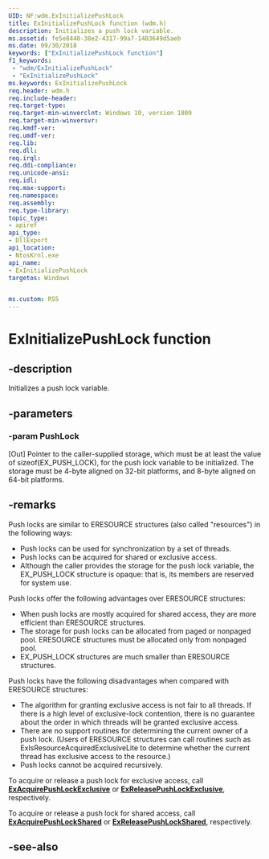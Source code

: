 ```yaml
---
UID: NF:wdm.ExInitializePushLock
title: ExInitializePushLock function (wdm.h)
description: Initializes a push lock variable.
ms.assetid: fe5e8448-38e2-4317-99a7-1483649d5aeb
ms.date: 09/30/2018
keywords: ["ExInitializePushLock function"]
f1_keywords:
 - "wdm/ExInitializePushLock"
 - "ExInitializePushLock"
ms.keywords: ExInitializePushLock
req.header: wdm.h
req.include-header:
req.target-type:
req.target-min-winverclnt: Windows 10, version 1809
req.target-min-winversvr:
req.kmdf-ver:
req.umdf-ver:
req.lib:
req.dll:
req.irql: 
req.ddi-compliance:
req.unicode-ansi:
req.idl:
req.max-support:
req.namespace:
req.assembly:
req.type-library: 
topic_type: 
- apiref
api_type:
- DllExport
api_location:
- NtosKrnl.exe
api_name: 
- ExInitializePushLock
targetos: Windows


ms.custom: RS5
---
```


# ExInitializePushLock function


## -description

Initializes a push lock variable.

## -parameters

### -param PushLock

[Out] Pointer to the caller-supplied storage, which must be at least the value of sizeof(EX_PUSH_LOCK), for the push lock variable to be initialized. The storage must be 4-byte aligned on 32-bit platforms, and 8-byte aligned on 64-bit platforms.

## -remarks

Push locks are similar to ERESOURCE structures (also called "resources") in the following ways: 

- Push locks can be used for synchronization by a set of threads. 
- Push locks can be acquired for shared or exclusive access. 
- Although the caller provides the storage for the push lock variable, the EX_PUSH_LOCK structure is opaque: that is, its members are reserved for system use. 

Push locks offer the following advantages over ERESOURCE structures: 

- When push locks are mostly acquired for shared access, they are more efficient than ERESOURCE structures. 
- The storage for push locks can be allocated from paged or nonpaged pool. ERESOURCE structures must be allocated only from nonpaged pool. 
- EX_PUSH_LOCK structures are much smaller than ERESOURCE structures. 


Push locks have the following disadvantages when compared with ERESOURCE structures: 
- The algorithm for granting exclusive access is not fair to all threads. If there is a high level of exclusive-lock contention, there is no guarantee about the order in which threads will be granted exclusive access. 
- There are no support routines for determining the current owner of a push lock. (Users of ERESOURCE structures can call routines such as ExIsResourceAcquiredExclusiveLite to determine whether the current thread has exclusive access to the resource.)
- Push locks cannot be acquired recursively.


To acquire or release a push lock for exclusive access, call [**ExAcquirePushLockExclusive**](nf-wdm-exacquirepushlockexclusive.md) or [**ExReleasePushLockExclusive**](nf-wdm-exreleasepushlockexclusive.md), respectively.

To acquire or release a push lock for shared access, call [**ExAcquirePushLockShared**](nf-wdm-exacquirepushlockshared.md) or [**ExReleasePushLockShared**](nf-wdm-exreleasepushlockshared.md), respectively.

## -see-also

